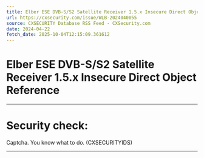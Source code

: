 ```yaml
---
title: Elber ESE DVB-S/S2 Satellite Receiver 1.5.x Insecure Direct Object Reference
url: https://cxsecurity.com/issue/WLB-2024040055
source: CXSECURITY Database RSS Feed - CXSecurity.com
date: 2024-04-22
fetch_date: 2025-10-04T12:15:09.361612
---
```


# Elber ESE DVB-S/S2 Satellite Receiver 1.5.x Insecure Direct Object Reference

---

# Security check:

Captcha. You know what to do. (CXSECURITYIDS)

---